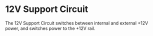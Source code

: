 # 12V Support Circuit
The 12V Support Circuit switches between internal and external +12V power, and switches power to the +12V rail.
